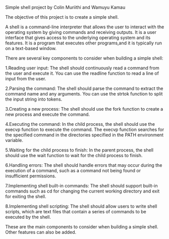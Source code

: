 Simple shell project by Colin Muriithi and Wamuyu Kamau

The objective of this project is to create a simple shell.

A shell is a command-line interpreter that allows the user
to interact with the operating system by giving commands
and receiving outputs.
It is a user interface that gives access to the underlying operating system
and its features.
It is a program that executes other programs,and it is typically run on
a text-based window.

There are several key components to consider when building a simple shell:

1.Reading user input: 
The shell should continuously read a command from the user and execute it. 
You can use the readline function to read a line of input from the user.

2.Parsing the command: 
The shell should parse the command to extract the command name and any arguments. 
You can use the strtok function to split the input string into tokens.

3.Creating a new process: 
The shell should use the fork function to create a new process and execute the command.

4.Executing the command: 
In the child process, the shell should use the execvp function to execute the command.
The execvp function searches for the specified command in the directories specified in the PATH environment variable.

5.Waiting for the child process to finish: 
In the parent process,
the shell should use the wait function to wait for the child process to finish.

6.Handling errors: 
The shell should handle errors that may occur during the execution of a command,
such as a command not being found or insufficient permissions.

7.Implementing shell built-in commands: 
The shell should support built-in commands such as cd for changing
the current working directory and exit for exiting the shell.

8.Implementing shell scripting:
The shell should allow users to write shell scripts,
which are text files that contain a series of commands to be executed by the shell.

These are the main components to consider when building a simple shell.
Other features can also be added.

